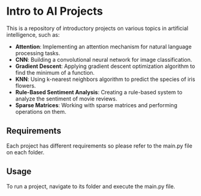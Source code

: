 # Intro to AI Projects

This is a repository of introductory projects on various topics in artificial intelligence, such as:

- **Attention**: Implementing an attention mechanism for natural language processing tasks.
- **CNN**: Building a convolutional neural network for image classification.
- **Gradient Descent**: Applying gradient descent optimization algorithm to find the minimum of a function.
- **KNN**: Using k-nearest neighbors algorithm to predict the species of iris flowers.
- **Rule-Based Sentiment Analysis**: Creating a rule-based system to analyze the sentiment of movie reviews.
- **Sparse Matrices**: Working with sparse matrices and performing operations on them.

## Requirements

Each project has different requirements so please refer to the main.py file on each folder.

## Usage

To run a project, navigate to its folder and execute the main.py file.
